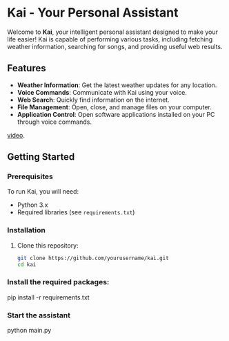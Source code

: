 # Kai - Your Personal Assistant

Welcome to **Kai**, your intelligent personal assistant designed to make your life easier! Kai is capable of performing various tasks, including fetching weather information, searching for songs, and providing useful web results.

## Features

- **Weather Information**: Get the latest weather updates for any location.
- **Voice Commands**: Communicate with Kai using your voice.
- **Web Search**: Quickly find information on the internet.
- **File Management**: Open, close, and manage files on your computer.
- **Application Control**: Open software applications installed on your PC through voice commands.


[video]("voice-interaction-animation.mp4").

## Getting Started

### Prerequisites

To run Kai, you will need:

- Python 3.x
- Required libraries (see `requirements.txt`)

### Installation

1. Clone this repository:
   ```bash
   git clone https://github.com/yourusername/kai.git
   cd kai
### Install the required packages:
pip install -r requirements.txt

### Start the assistant
python main.py
